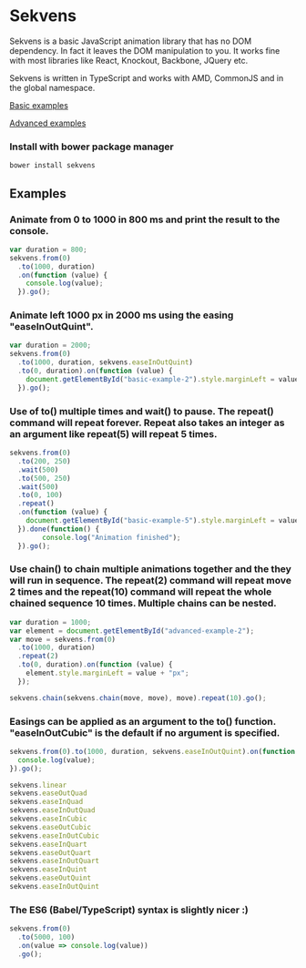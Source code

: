 # Sekvens
Sekvens is a basic JavaScript animation library that has no DOM dependency. In fact it leaves the DOM manipulation to you. It works fine with most libraries like React, Knockout, Backbone, JQuery etc.

Sekvens is written in TypeScript and works with AMD, CommonJS and in the global namespace.

[Basic examples ](http://riax.se/sekvens/examples/basic.html)

[Advanced examples ](http://riax.se/sekvens/examples/advanced.html)

### Install with bower package manager
``` console
bower install sekvens
```

## Examples

### Animate from 0 to 1000 in 800 ms and print the result to the console.
```javascript
var duration = 800;
sekvens.from(0)
  .to(1000, duration)
  .on(function (value) {
    console.log(value);
  }).go();
```

### Animate left 1000 px in 2000 ms using the easing "easeInOutQuint".
```javascript
var duration = 2000;
sekvens.from(0)
  .to(1000, duration, sekvens.easeInOutQuint)
  .to(0, duration).on(function (value) {
    document.getElementById("basic-example-2").style.marginLeft = value + "px";
  }).go();
```

### Use of to() multiple times and wait() to pause. The repeat() command will repeat forever. Repeat also takes an integer as an argument like repeat(5) will repeat 5 times.
```javascript
sekvens.from(0)
  .to(200, 250)
  .wait(500)
  .to(500, 250)
  .wait(500)
  .to(0, 100)
  .repeat()
  .on(function (value) {
    document.getElementById("basic-example-5").style.marginLeft = value + "px";
  }).done(function() {
		console.log("Animation finished");
  }).go();
```

### Use chain() to chain multiple animations together and the they will run in sequence. The repeat(2) command will repeat move 2 times and the repeat(10) command will repeat the whole chained sequence 10 times. Multiple chains can be nested.
```javascript
var duration = 1000;
var element = document.getElementById("advanced-example-2");
var move = sekvens.from(0)
  .to(1000, duration)
  .repeat(2)
  .to(0, duration).on(function (value) {
    element.style.marginLeft = value + "px";
  });

sekvens.chain(sekvens.chain(move, move), move).repeat(10).go();
```
### Easings can be applied as an argument to the to() function. "easeInOutCubic" is the default if no argument is specified.
```javascript
sekvens.from(0).to(1000, duration, sekvens.easeInOutQuint).on(function (value) {
  console.log(value);
}).go();

sekvens.linear
sekvens.easeOutQuad
sekvens.easeInQuad
sekvens.easeInOutQuad
sekvens.easeInCubic
sekvens.easeOutCubic
sekvens.easeInOutCubic
sekvens.easeInQuart
sekvens.easeOutQuart
sekvens.easeInOutQuart
sekvens.easeInQuint
sekvens.easeOutQuint
sekvens.easeInOutQuint

```

### The ES6 (Babel/TypeScript) syntax is slightly nicer :)

```javascript
sekvens.from(0)
  .to(5000, 100)
  .on(value => console.log(value))
  .go();
```